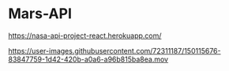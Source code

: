# Mars-API
https://nasa-api-project-react.herokuapp.com/

https://user-images.githubusercontent.com/72311187/150115676-83847759-1d42-420b-a0a6-a96b815ba8ea.mov

